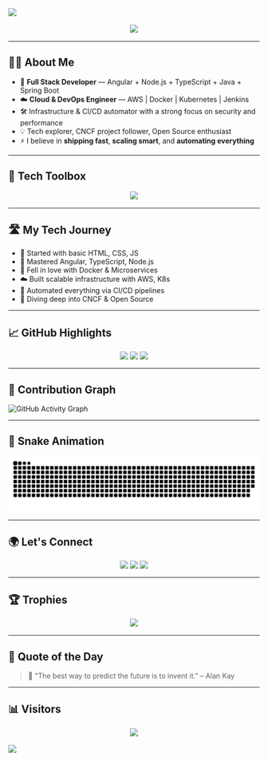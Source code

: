 
<!-- README.md -->

<img src="https://capsule-render.vercel.app/api?type=waving&color=0ff0fc&height=230&section=header&text=Ranjeet%20Kumar%20Sahoo&fontSize=45&fontAlignY=35&desc=Full%20Stack%20Dev%20%7C%20Cloud%20Infra%20%7C%20DevOps%20Ninja&descAlignY=60&animation=fadeIn" />

<p align="center">
  <img src="https://readme-typing-svg.herokuapp.com?font=Fira+Code&size=24&duration=3000&pause=1000&color=00FFD2&center=true&vCenter=true&width=600&lines=Crafting+Code+%26+Infrastructure.;DevOps+%7C+Kubernetes+%7C+CI%2FCD+Master.;Scaling+Modern+Web+Applications.;Always+learning%2C+always+building.">
</p>

---

## 🧑‍💻 About Me

- 🎯 **Full Stack Developer** — Angular + Node.js + TypeScript + Java + Spring Boot
- ☁️ **Cloud & DevOps Engineer** — AWS | Docker | Kubernetes | Jenkins
- 🛠️ Infrastructure & CI/CD automator with a strong focus on security and performance
- 💡 Tech explorer, CNCF project follower, Open Source enthusiast
- ⚡ I believe in **shipping fast**, **scaling smart**, and **automating everything**

---

## 🔧 Tech Toolbox

<div align="center">
  <img src="https://skillicons.dev/icons?i=angular,nodejs,typescript,java,mysql,mongodb,redis,docker,kubernetes,jenkins,aws,nginx,linux,firebase&perline=8" />
</div>

---

## 🛣️ My Tech Journey

- 🧱 Started with basic HTML, CSS, JS  
- 🚀 Mastered Angular, TypeScript, Node.js  
- 🐳 Fell in love with Docker & Microservices  
- ☁️ Built scalable infrastructure with AWS, K8s  
- 🔁 Automated everything via CI/CD pipelines  
- 🧠 Diving deep into CNCF & Open Source  

---

## 📈 GitHub Highlights

<div align="center">
  <img src="https://github-readme-stats.vercel.app/api?username=ng-ranjeet&show_icons=true&theme=tokyonight&hide_border=true&custom_title=🔥%20My%20GitHub%20Stats" width="48%" />
  <img src="https://github-readme-streak-stats.herokuapp.com/?user=ng-ranjeet&theme=tokyonight&hide_border=true" width="48%" />
  <img src="https://github-readme-stats.vercel.app/api/top-langs/?username=ng-ranjeet&layout=compact&theme=tokyonight&hide_border=true" width="48%" />
</div>

---

## 🧠 Contribution Graph

![GitHub Activity Graph](https://github-readme-activity-graph.vercel.app/graph?username=ng-ranjeet&theme=tokyo-night)

---

## 🐍 Snake Animation

<img src="./dist/github-contribution-grid-snake.svg" alt="Snake animation" />

---

## 🌍 Let's Connect

<p align="center">
  <a href="https://www.linkedin.com/in/ranjeet-kumar-sahoo/"><img src="https://img.shields.io/badge/-LinkedIn-0A66C2?style=for-the-badge&logo=linkedin&logoColor=white"/></a>
  <a href="mailto:srksahoo1995@gmail.com"><img src="https://img.shields.io/badge/-Gmail-D14836?style=for-the-badge&logo=gmail&logoColor=white"/></a>
  <a href="https://github.com/ng-ranjeet"><img src="https://img.shields.io/badge/-GitHub-181717?style=for-the-badge&logo=github&logoColor=white"/></a>
</p>

---

## 🏆 Trophies

<p align="center">
  <img src="https://github-profile-trophy.vercel.app/?username=ng-ranjeet&theme=tokyonight&margin-w=10" />
</p>

---

## 🧠 Quote of the Day

> 💬 "The best way to predict the future is to invent it." – Alan Kay

---

## 📊 Visitors

<p align="center">
  <img src="https://komarev.com/ghpvc/?username=ng-ranjeet&style=flat-square&color=0FF0FC" />
</p>

<img src="https://capsule-render.vercel.app/api?type=waving&color=0ff0fc&height=120&section=footer"/>
